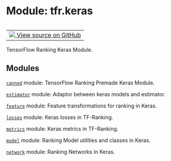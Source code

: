 <div itemscope itemtype="http://developers.google.com/ReferenceObject">
<meta itemprop="name" content="tfr.keras" />
<meta itemprop="path" content="Stable" />
</div>

# Module: tfr.keras

<!-- Insert buttons and diff -->

<table class="tfo-notebook-buttons tfo-api" align="left">

<td>
  <a target="_blank" href="https://github.com/tensorflow/ranking/tree/master/tensorflow_ranking/python/keras/__init__.py">
    <img src="https://www.tensorflow.org/images/GitHub-Mark-32px.png" />
    View source on GitHub
  </a>
</td></table>

TensorFlow Ranking Keras Module.

## Modules

[`canned`](../tfr/keras/canned.md) module: TensorFlow Ranking Premade Keras
Module.

[`estimator`](../tfr/keras/estimator.md) module: Adaptor between keras models
and estimator.

[`feature`](../tfr/keras/feature.md) module: Feature transformations for ranking
in Keras.

[`losses`](../tfr/keras/losses.md) module: Keras losses in TF-Ranking.

[`metrics`](../tfr/keras/metrics.md) module: Keras metrics in TF-Ranking.

[`model`](../tfr/keras/model.md) module: Ranking Model utilities and classes in
Keras.

[`network`](../tfr/keras/network.md) module: Ranking Networks in Keras.
